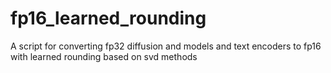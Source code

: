 # fp16_learned_rounding
A script for converting fp32 diffusion and models and text encoders to fp16 with learned rounding based on svd methods
